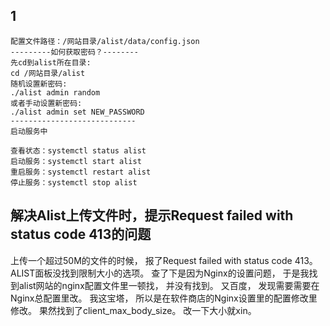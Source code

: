 ## 1


```
配置文件路径：/网站目录/alist/data/config.json
---------如何获取密码？--------
先cd到alist所在目录:
cd /网站目录/alist
随机设置新密码:
./alist admin random
或者手动设置新密码:
./alist admin set NEW_PASSWORD
----------------------------
启动服务中

查看状态：systemctl status alist
启动服务：systemctl start alist
重启服务：systemctl restart alist
停止服务：systemctl stop alist
```

##  解决Alist上传文件时，提示Request failed with status code 413的问题
上传一个超过50M的文件的时候，
报了Request failed with status code 413。
ALIST面板没找到限制大小的选项。
查了下是因为Nginx的设置问题，
于是我找到alist网站的nginx配置文件里一顿找，
并没有找到。
又百度，
发现需要需要在Nginx总配置里改。
我这宝塔，
所以是在软件商店的Nginx设置里的配置修改里修改。
果然找到了client_max_body_size。
改一下大小就xin。